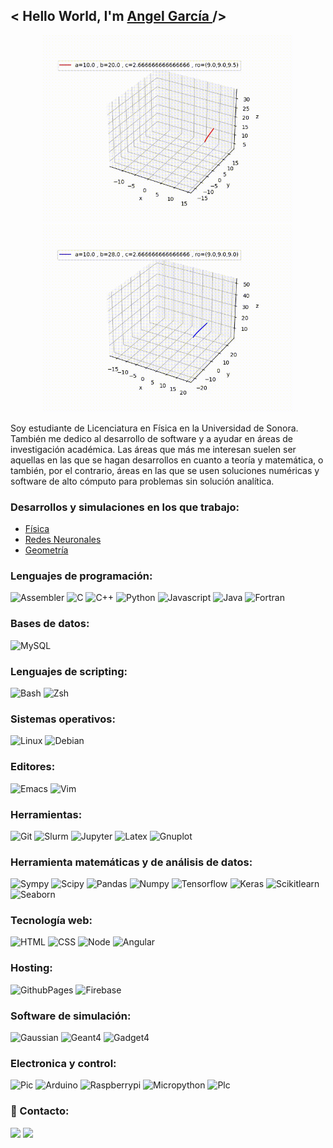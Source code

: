 <h2> < Hello World, I'm <a href="https://github.com/newproyects" target="_blank"> Angel García </a> /> </h2>

<div id="header" align="center">
  <img src=https://github.com/newproyects/newproyects/blob/main/lorenz.gif width="400"/>
  <img src=https://github.com/newproyects/newproyects/blob/main/lorenz2.gif width="400"/>
</div>
  
Soy estudiante de Licenciatura en Física en la Universidad de Sonora. También me dedico al desarrollo de software y a ayudar en áreas de investigación académica. Las áreas que más me interesan suelen ser aquellas en las que se hagan desarrollos en cuanto a teoría y matemática, o también, por el contrario, áreas en las que se usen soluciones numéricas y software de alto cómputo para problemas sin solución analítica.

<!--![Lorenz](https://github.com/newproyects/newproyects/blob/main/lorenz.gif)-->
<!--![Lorenz2](https://github.com/newproyects/newproyects/blob/main/lorenz2.gif)-->

### Desarrollos y simulaciones en los que trabajo:
- [Física](https://github.com/newproyects/DesarrolloSimulacion/tree/main/Fisica)
- [Redes Neuronales](https://github.com/newproyects/DesarrolloSimulacion/tree/main/RedesNeuronales)
- [Geometría](https://github.com/newproyects/DesarrolloSimulacion/tree/main/Gemoteria)

### Lenguajes de programación:
![Assembler](https://img.shields.io/badge/assemblerx86-%3776AB.svg?style=for-the-badge&logoColor=white&color=000000)
![C](https://img.shields.io/badge/c-%3776AB.svg?style=for-the-badge&logo=c&logoColor=white&color=A8B9CC)
![C++](https://img.shields.io/badge/c++-%3776AB.svg?style=for-the-badge&logo=cplusplus&logoColor=white&color=00599C)
![Python](https://img.shields.io/badge/python-%3776AB.svg?style=for-the-badge&logo=python&logoColor=white&color=3776AB)
![Javascript](https://img.shields.io/badge/javscript-%F7DF1E.svg?style=for-the-badge&logo=javascript&logoColor=black&color=F7DF1E)
![Java](https://img.shields.io/badge/java-%7396.svg?style=for-the-badge&logo=java&logoColor=white&color=007396)
![Fortran](https://img.shields.io/badge/fortran-%7396.svg?style=for-the-badge&logo=fortran&logoColor=white&color=734F96)

### Bases de datos:
![MySQL](https://img.shields.io/badge/mysql-%4479A1.svg?style=for-the-badge&logo=mysql&logoColor=white&color=4479A1)

### Lenguajes de scripting:
![Bash](https://img.shields.io/badge/bash-%3776AB.svg?style=for-the-badge&logo=gnubash&logoColor=white&color=000000)
![Zsh](https://img.shields.io/badge/zsh-%3776AB.svg?style=for-the-badge&logo=gnometerminal&logoColor=white&color=19519B)

### Sistemas operativos:
![Linux](https://img.shields.io/badge/linux-%FCC624.svg?style=for-the-badge&logo=linux&logoColor=black&color=FCC624)
![Debian](https://img.shields.io/badge/debian-%FCC624.svg?style=for-the-badge&logo=debian&logoColor=white&color=A81D33)

### Editores:
![Emacs](https://img.shields.io/badge/emacs-%FCC624.svg?style=for-the-badge&logo=gnuemacs&logoColor=white&color=7F5AB6)
![Vim](https://img.shields.io/badge/vim-%FCC624.svg?style=for-the-badge&logo=vim&logoColor=white&color=019733)

### Herramientas:
![Git](https://img.shields.io/badge/git-%FCC624.svg?style=for-the-badge&logo=git&logoColor=white&color=F05032)
![Slurm](https://img.shields.io/badge/slurm-%FCC624.svg?style=for-the-badge&logoColor=white&color=4479A1)
![Jupyter](https://img.shields.io/badge/jupyter-%FCC624.svg?style=for-the-badge&logo=jupyter&logoColor=white&color=F37626)
![Latex](https://img.shields.io/badge/latex-%FCC624.svg?style=for-the-badge&logo=latex&logoColor=white&color=008080)
![Gnuplot](https://img.shields.io/badge/gnuplot-%7396.svg?style=for-the-badge&logoColor=white&color=734F96)

### Herramienta matemáticas y de análisis de datos:
![Sympy](https://img.shields.io/badge/sympy-%3776AB.svg?style=for-the-badge&logo=sympy&logoColor=white&color=3B5526)
![Scipy](https://img.shields.io/badge/scipy-%3776AB.svg?style=for-the-badge&logo=scipy&logoColor=white&color=8CAAE6)
![Pandas](https://img.shields.io/badge/pandas-%3776AB.svg?style=for-the-badge&logo=pandas&logoColor=white&color=150458)
![Numpy](https://img.shields.io/badge/numpy-%3776AB.svg?style=for-the-badge&logo=numpy&logoColor=white&color=013243)
![Tensorflow](https://img.shields.io/badge/tensorflow-%3776AB.svg?style=for-the-badge&logo=tensorflow&logoColor=white&color=FF6F00)
![Keras](https://img.shields.io/badge/keras-%3776AB.svg?style=for-the-badge&logo=keras&logoColor=white&color=D00000)
![Scikitlearn](https://img.shields.io/badge/scikitlearn-%3776AB.svg?style=for-the-badge&logo=scikitlearn&logoColor=white&color=F7931E)
![Seaborn](https://img.shields.io/badge/seaborn-%1572B6.svg?style=for-the-badge&logoColor=white&color=1572B6)

### Tecnología web:
![HTML](https://img.shields.io/badge/html5-%3776AB.svg?style=for-the-badge&logo=html5&logoColor=white&color=E34F26)
![CSS](https://img.shields.io/badge/css3-%1572B6.svg?style=for-the-badge&logo=css3&logoColor=white&color=1572B6)
![Node](https://img.shields.io/badge/nodejs-%3776AB.svg?style=for-the-badge&logo=nodedotjs&logoColor=white&color=339933)
![Angular](https://img.shields.io/badge/angular-%3776AB.svg?style=for-the-badge&logo=angular&logoColor=white&color=DD0031)

### Hosting:
![GithubPages](https://img.shields.io/badge/githubpages-%FCC624.svg?style=for-the-badge&logo=github&logoColor=whitehite&color=181717)
![Firebase](https://img.shields.io/badge/firebase-%FCC624.svg?style=for-the-badge&logo=firebase&logoColor=black&color=FFCA28)

### Software de simulación:
![Gaussian](https://img.shields.io/badge/gaussian-%3776AB.svg?style=for-the-badge&logoColor=white&color=D00000)
![Geant4](https://img.shields.io/badge/geant4-%FCC624.svg?style=for-the-badge&logoColor=white&color=013243)
![Gadget4](https://img.shields.io/badge/gadget4-%FCC624.svg?style=for-the-badge&logoColor=white&color=7F5AB6)

### Electronica y control:
![Pic](https://img.shields.io/badge/pic-%3776AB.svg?style=for-the-badge&logo=c&logoColor=white&color=A8B9CC)
![Arduino](https://img.shields.io/badge/arduino-%FCC624.svg?style=for-the-badge&logo=arduino&logoColor=white&color=00979D)
![Raspberrypi](https://img.shields.io/badge/raspberrypi-%FCC624.svg?style=for-the-badge&logo=raspberrypi&logoColor=white&color=A22846)
![Micropython](https://img.shields.io/badge/micropython-%FCC624.svg?style=for-the-badge&logo=micropython&logoColor=white&color=2B2728)
![Plc](https://img.shields.io/badge/plc-%FCC624.svg?style=for-the-badge&logo=siemens&logoColor=white&color=009999)

### 🔗 Contacto:
[<img src = "https://img.shields.io/badge/angel_legarcia-%181717.svg?&style=for-the-badge&logo=instagram&logoColor=white&color=E4405F">](https://www.instagram.com/angel_legarcia/)
[<img src="https://img.shields.io/badge/angelgarcia-%230077B5.svg?&style=for-the-badge&logo=linkedin&logoColor=white" />](https://linkedin.com/in/angel-fernando-garc%C3%ADa-n%C3%BA%C3%B1ez-a08aa1275/)
